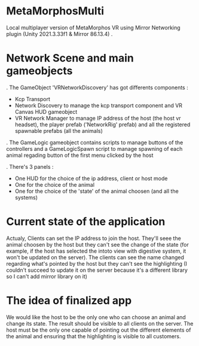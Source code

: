 # MetaMorphosMulti
Local multiplayer version of MetaMorphos VR using Mirror Networking plugin (Unity 2021.3.33f1 & Mirror 86.13.4) .


# Network Scene and main gameobjects
. The GameObject 'VRNetworkDiscovery' has got differents components :
  - Kcp Transport
  - Network Discovery to manage the kcp transport component and VR Canvas HUD gameobject
  - VR Network Manager to manage IP address of the host (the host vr headset), the player prefab ('NetworkRig' prefab) and all the registered spawnable prefabs (all the animals)

. The GameLogic gameobject contains scripts to manage buttons of the controllers and a GameLogicSpawn script to manage spawning of each animal regading button of the first menu clicked by the host

. There's 3 panels :
 -  One HUD for the choice of the ip address, client or host mode
 -  One for the choice of the animal
 -  One for the choice of the 'state' of the animal choosen (and all the systems)

# Current state of the application
Actualy, Clients can set the IP address to join the host. They'll seee the animal choosen by the host but they can't see the change of the state (for example, if the host has selected the intoto view with digestive system, it won't be updated on the server). The clients can see the name changed regarding what's pointed by the host but they can't see the highlighting (I couldn't succeed to update it on the server because it's a different library so I can't add mirror library on it)

# The idea of finalized app
We would like the host to be the only one who can choose an animal and change its state. The result should be visible to all clients on the server. The host must be the only one capable of pointing out the different elements of the animal and ensuring that the highlighting is visible to all customers.
